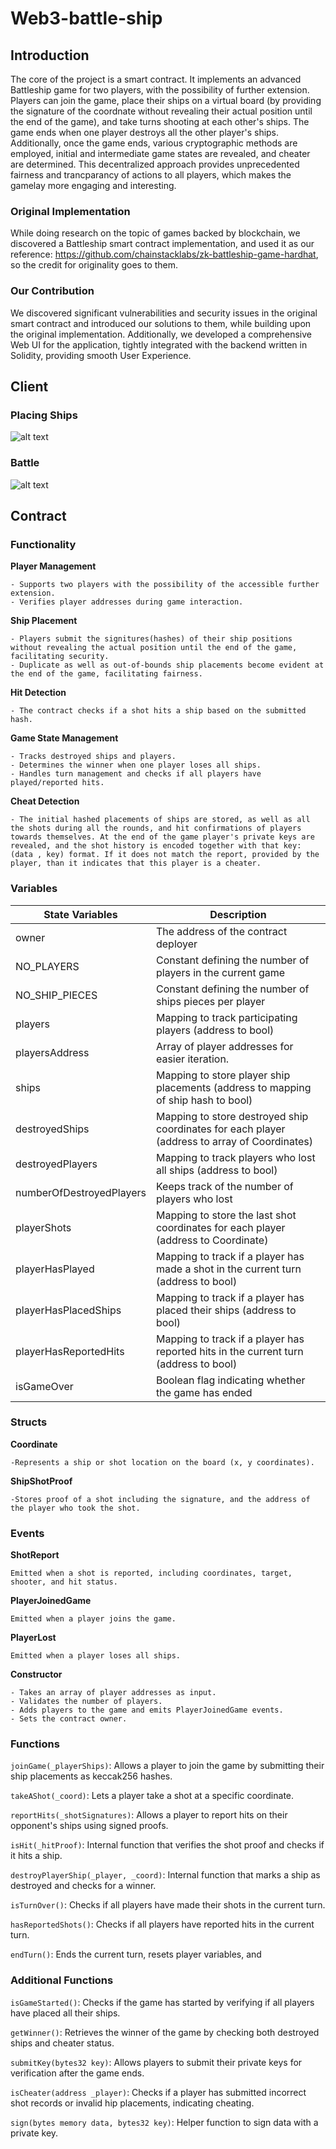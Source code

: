 # Web3-battle-ship

## Introduction

The core of the project is a smart contract. It implements an advanced Battleship game for two players, with the possibility of further extension. Players can join the game, place their ships on a virtual board (by providing the signature of the coordnate without revealing their actual position until the end of the game), and take turns shooting at each other's ships. The game ends when one player destroys all the other player's ships. Additionally, once the game ends, various cryptographic methods are employed, initial and intermediate game states are revealed, and cheater are determined. This decentralized approach provides unprecedented fairness and trancparancy of actions to all players, which makes the gamelay more engaging and interesting.

### Original Implementation
While doing research on the topic of games backed by blockchain, we discovered a Battleship smart contract implementation, and used it as our reference:
https://github.com/chainstacklabs/zk-battleship-game-hardhat, so the credit for originality goes to them.

### Our Contribution
We discovered significant vulnerabilities and security issues in the original smart contract and introduced our solutions to them, while building upon the original implementation. Additionally, we developed a comprehensive Web UI for the application, tightly integrated with the backend written in Solidity, providing smooth User Experience.


## Client

### Placing Ships
![alt text](./battle-ship/public/image.png)

### Battle
![alt text](./battle-ship/public/image-1.png)

## Contract
### Functionality
**Player Management**
    
    - Supports two players with the possibility of the accessible further extension.
    - Verifies player addresses during game interaction.

**Ship Placement**
    
    - Players submit the signitures(hashes) of their ship positions without revealing the actual position until the end of the game, facilitating security.
    - Duplicate as well as out-of-bounds ship placements become evident at the end of the game, facilitating fairness.

**Hit Detection**
    
    - The contract checks if a shot hits a ship based on the submitted hash.

**Game State Management**
    
    - Tracks destroyed ships and players.
    - Determines the winner when one player loses all ships.
    - Handles turn management and checks if all players have played/reported hits.

**Cheat Detection**
    
    - The initial hashed placements of ships are stored, as well as all the shots during all the rounds, and hit confirmations of players towards themselves. At the end of the game player's private keys are revealed, and the shot history is encoded together with that key: (data , key) format. If it does not match the report, provided by the player, than it indicates that this player is a cheater.

### Variables
| State Variables | Description |
| ----------- | ----------- |
| owner | The address of the contract deployer |
| NO_PLAYERS | Constant defining the number of players in the current game  |
| NO_SHIP_PIECES | Constant defining the number of ships pieces per player |
| players | Mapping to track participating players (address to bool) |
| playersAddress | Array of player addresses for easier iteration. |
| ships | Mapping to store player ship placements (address to mapping of ship hash to bool) |
| destroyedShips | Mapping to store destroyed ship coordinates for each player (address to array of Coordinates) |
| destroyedPlayers | Mapping to track players who lost all ships (address to bool) |
| numberOfDestroyedPlayers | Keeps track of the number of players who lost |
| playerShots | Mapping to store the last shot coordinates for each player (address to Coordinate) |
| playerHasPlayed | Mapping to track if a player has made a shot in the current turn (address to bool) |
| playerHasPlacedShips | Mapping to track if a player has placed their ships (address to bool) |
| playerHasReportedHits | Mapping to track if a player has reported hits in the current turn (address to bool) |
| isGameOver | Boolean flag indicating whether the game has ended |


### Structs
**Coordinate**
    
    -Represents a ship or shot location on the board (x, y coordinates).
**ShipShotProof**
    
    -Stores proof of a shot including the signature, and the address of the player who took the shot.

### Events
**ShotReport**

    Emitted when a shot is reported, including coordinates, target, shooter, and hit status.
**PlayerJoinedGame**

    Emitted when a player joins the game.
**PlayerLost**

    Emitted when a player loses all ships.
**Constructor**
    
    - Takes an array of player addresses as input.
    - Validates the number of players.
    - Adds players to the game and emits PlayerJoinedGame events.
    - Sets the contract owner.


### Functions
`joinGame(_playerShips)`: 
Allows a player to join the game by submitting their ship placements as keccak256 hashes.

`takeAShot(_coord)`:
Lets a player take a shot at a specific coordinate.

`reportHits(_shotSignatures)`:
Allows a player to report hits on their opponent's ships using signed proofs.

`isHit(_hitProof)`:
Internal function that verifies the shot proof and checks if it hits a ship.

`destroyPlayerShip(_player, _coord)`:
Internal function that marks a ship as destroyed and checks for a winner.

`isTurnOver()`:
Checks if all players have made their shots in the current turn.

`hasReportedShots()`:
Checks if all players have reported hits in the current turn.

`endTurn()`:
Ends the current turn, resets player variables, and

### Additional Functions

`isGameStarted()`: 
Checks if the game has started by verifying if all players have placed all their ships.

`getWinner()`: 
Retrieves the winner of the game by checking both destroyed ships and cheater status.

`submitKey(bytes32 key)`:
Allows players to submit their private keys for verification after the game ends.

`isCheater(address _player)`:
Checks if a player has submitted incorrect shot records or invalid hip placements, indicating cheating.

`sign(bytes memory data, bytes32 key)`:
Helper function to sign data with a private key.

